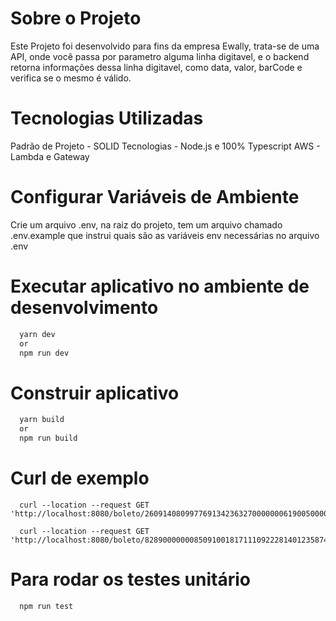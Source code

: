 # Sobre o Projeto
Este Projeto foi desenvolvido para fins da empresa Ewally, trata-se de uma API, onde você passa por parametro alguma linha digitavel, e o backend retorna informações dessa linha digitavel, como data, valor, barCode e verifica se o mesmo é válido.

# Tecnologias Utilizadas
Padrão de Projeto - SOLID
Tecnologias - Node.js e 100% Typescript
AWS - Lambda e Gateway

# Configurar Variáveis ​​de Ambiente
Crie um arquivo .env, na raiz do projeto, tem um arquivo chamado .env.example que instrui quais são as variáveis ​​env necessárias no arquivo .env

# Executar aplicativo no ambiente de desenvolvimento
```bash
  yarn dev
  or
  npm run dev
```

# Construir aplicativo
```bash
  yarn build
  or
  npm run build
```

# Curl de exemplo

```ticket
  curl --location --request GET 'http://localhost:8080/boleto/26091408099776913423632700000006190050000019446'
```

```convenio
  curl --location --request GET 'http://localhost:8080/boleto/828900000008509100181711109222814012358741712157'
```

# Para rodar os testes unitário

```test
  npm run test
```